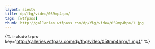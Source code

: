 ```yaml
--- 
layout: sieutv
title: dp/fhg/video/059mp4hpm/
tags: [wtfpass]
thumb: http://galleries.wtfpass.com/dp/fhg/video/059mp4hpm/1.jpg
---
```

{% include tvpro key="http://galleries.wtfpass.com/dp/fhg/video/059mp4hpm/1.mp4" %} 
